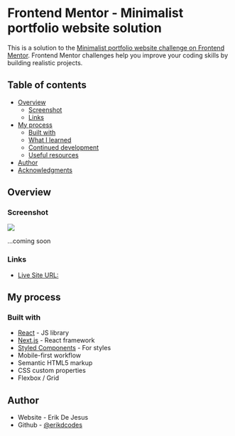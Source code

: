 # Frontend Mentor - Minimalist portfolio website solution

This is a solution to the [Minimalist portfolio website challenge on Frontend Mentor](https://www.frontendmentor.io/challenges/minimalist-portfolio-website-LMy-ZRyiE). Frontend Mentor challenges help you improve your coding skills by building realistic projects.

## Table of contents

- [Overview](#overview)
  - [Screenshot](#screenshot)
  - [Links](#links)
- [My process](#my-process)
  - [Built with](#built-with)
  - [What I learned](#what-i-learned)
  - [Continued development](#continued-development)
  - [Useful resources](#useful-resources)
- [Author](#author)
- [Acknowledgments](#acknowledgments)

## Overview

### Screenshot

![](./screenshot.jpg)

...coming soon

### Links

- [Live Site URL:](https://minimalist-portfolio-erikdcodes.vercel.app/)

## My process

### Built with

- [React](https://reactjs.org/) - JS library
- [Next.js](https://nextjs.org/) - React framework
- [Styled Components](https://styled-components.com/) - For styles
- Mobile-first workflow
- Semantic HTML5 markup
- CSS custom properties
- Flexbox / Grid

## Author

- Website - Erik De Jesus
- Github - [@erikdcodes](https://github.com/erikdcodes)
